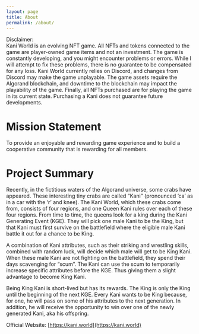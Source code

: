 ```yaml
---
layout: page
title: About
permalink: /about/
---
```


Disclaimer:  
Kani World is an evolving NFT game. All NFTs and tokens connected to the game
are player-owned game items and not an investment. The game is constantly
developing, and you might encounter problems or errors. While I will attempt to
fix these problems, there is no guarantee to be compensated for any loss. Kani
World currently relies on Discord, and changes from Discord may make the game
unplayable. The game assets require the Algorand blockchain, and downtime to
the blockchain may impact the playability of the game. Finally, all NFTs
purchased are for playing the game in its current state. Purchasing a Kani does
not guarantee future developments.

# Mission Statement
To provide an enjoyable and rewarding game experience and to build a
cooperative community that is rewarding for all members. 

# Project Summary
Recently, in the fictitious waters of the Algorand universe, some crabs have
appeared. These interesting tiny crabs are called “Kani” (pronounced ‘ca’ as in
a car with the ‘r’ and knee). The Kani World, which these crabs come from,
consists of four regions, and one Queen Kani rules over each of these four
regions. From time to time, the queens look for a king during the Kani
Generating Event (KGE). They will pick one male Kani to be the King, but that
Kani must first survive on the battlefield where the eligible male Kani battle
it out for a chance to be King.

A combination of Kani attributes, such as their striking and wrestling skills,
combined with random luck, will decide which male will get to be King Kani.
When these male Kani are not fighting on the battlefield, they spend their days
scavenging for “scum”. The Kani can use the scum to temporarily increase
specific attributes before the KGE. Thus giving them a slight advantage to
become King Kani.

Being King Kani is short-lived but has its rewards. The King is only the King
until the beginning of the next KGE. Every Kani wants to be King because, for
one, he will pass on some of his attributes to the next generation. In
addition, he will receive the opportunity to win over one of the newly
generated Kani, aka his offspring. 

Official Website: [https://kani.world](https://kani.world)